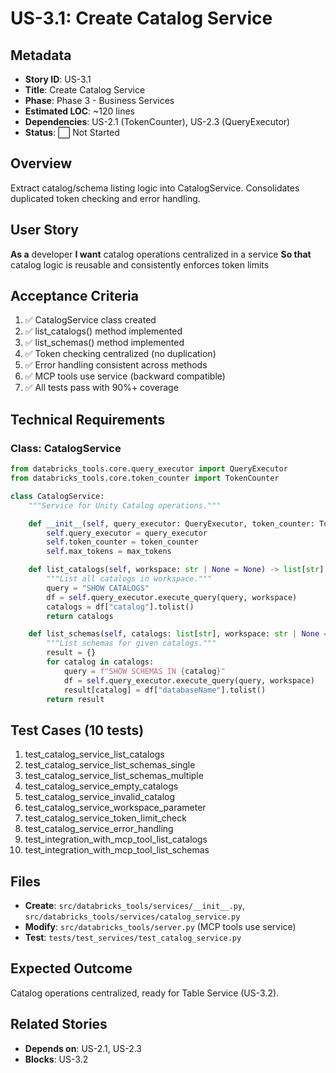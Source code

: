 # US-3.1: Create Catalog Service

## Metadata
- **Story ID**: US-3.1
- **Title**: Create Catalog Service
- **Phase**: Phase 3 - Business Services
- **Estimated LOC**: ~120 lines
- **Dependencies**: US-2.1 (TokenCounter), US-2.3 (QueryExecutor)
- **Status**: ⬜ Not Started

## Overview
Extract catalog/schema listing logic into CatalogService. Consolidates duplicated token checking and error handling.

## User Story
**As a** developer
**I want** catalog operations centralized in a service
**So that** catalog logic is reusable and consistently enforces token limits

## Acceptance Criteria
1. ✅ CatalogService class created
2. ✅ list_catalogs() method implemented
3. ✅ list_schemas() method implemented
4. ✅ Token checking centralized (no duplication)
5. ✅ Error handling consistent across methods
6. ✅ MCP tools use service (backward compatible)
7. ✅ All tests pass with 90%+ coverage

## Technical Requirements

### Class: CatalogService

```python
from databricks_tools.core.query_executor import QueryExecutor
from databricks_tools.core.token_counter import TokenCounter

class CatalogService:
    """Service for Unity Catalog operations."""

    def __init__(self, query_executor: QueryExecutor, token_counter: TokenCounter, max_tokens: int = 9000):
        self.query_executor = query_executor
        self.token_counter = token_counter
        self.max_tokens = max_tokens

    def list_catalogs(self, workspace: str | None = None) -> list[str]:
        """List all catalogs in workspace."""
        query = "SHOW CATALOGS"
        df = self.query_executor.execute_query(query, workspace)
        catalogs = df["catalog"].tolist()
        return catalogs

    def list_schemas(self, catalogs: list[str], workspace: str | None = None) -> dict[str, list[str]]:
        """List schemas for given catalogs."""
        result = {}
        for catalog in catalogs:
            query = f"SHOW SCHEMAS IN {catalog}"
            df = self.query_executor.execute_query(query, workspace)
            result[catalog] = df["databaseName"].tolist()
        return result
```

## Test Cases (10 tests)
1. test_catalog_service_list_catalogs
2. test_catalog_service_list_schemas_single
3. test_catalog_service_list_schemas_multiple
4. test_catalog_service_empty_catalogs
5. test_catalog_service_invalid_catalog
6. test_catalog_service_workspace_parameter
7. test_catalog_service_token_limit_check
8. test_catalog_service_error_handling
9. test_integration_with_mcp_tool_list_catalogs
10. test_integration_with_mcp_tool_list_schemas

## Files
- **Create**: `src/databricks_tools/services/__init__.py`, `src/databricks_tools/services/catalog_service.py`
- **Modify**: `src/databricks_tools/server.py` (MCP tools use service)
- **Test**: `tests/test_services/test_catalog_service.py`

## Expected Outcome
Catalog operations centralized, ready for Table Service (US-3.2).

## Related Stories
- **Depends on**: US-2.1, US-2.3
- **Blocks**: US-3.2
